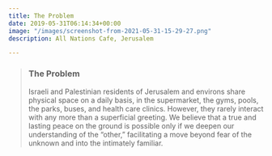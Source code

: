 ```yaml
---
title: The Problem
date: 2019-05-31T06:14:34+00:00
image: "/images/screenshot-from-2021-05-31-15-29-27.png"
description: All Nations Cafe, Jerusalem

---
```

> ### **The Problem**
>
> Israeli and Palestinian residents of Jerusalem and environs share physical space on a daily basis, in the supermarket, the gyms, pools, the parks, buses, and health care clinics. However, they rarely interact with any more than a superficial greeting. We believe that a true and lasting peace on the ground is possible only if we deepen our understanding of the “other,” facilitating a move beyond fear of the unknown and into the intimately familiar.